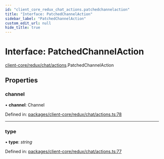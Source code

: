 ```yaml
---
id: "client_core_redux_chat_actions.patchedchannelaction"
title: "Interface: PatchedChannelAction"
sidebar_label: "PatchedChannelAction"
custom_edit_url: null
hide_title: true
---
```


# Interface: PatchedChannelAction

[client-core/redux/chat/actions](../modules/client_core_redux_chat_actions.md).PatchedChannelAction

## Properties

### channel

• **channel**: Channel

Defined in: [packages/client-core/redux/chat/actions.ts:78](https://github.com/xr3ngine/xr3ngine/blob/5a0f83ed8/packages/client-core/redux/chat/actions.ts#L78)

___

### type

• **type**: *string*

Defined in: [packages/client-core/redux/chat/actions.ts:77](https://github.com/xr3ngine/xr3ngine/blob/5a0f83ed8/packages/client-core/redux/chat/actions.ts#L77)

